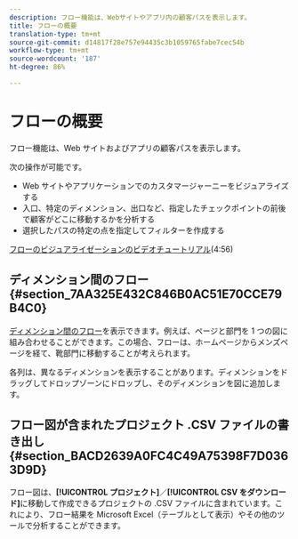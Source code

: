 ```yaml
---
description: フロー機能は、Webサイトやアプリ内の顧客パスを表示します。
title: フローの概要
translation-type: tm+mt
source-git-commit: d14817f28e757e94435c3b1059765fabe7cec54b
workflow-type: tm+mt
source-wordcount: '187'
ht-degree: 86%

---
```



# フローの概要

フロー機能は、Web サイトおよびアプリの顧客パスを表示します。

次の操作が可能です。

* Web サイトやアプリケーションでのカスタマージャーニーをビジュアライズする
* 入口、特定のディメンション、出口など、指定したチェックポイントの前後で顧客がどこに移動するかを分析する
* 選択したパスの特定の点を指定してフィルターを作成する

[フローのビジュアライゼーションのビデオチュートリアル](https://experienceleague.adobe.com/docs/analytics-learn/tutorials/analysis-workspace/analyzing-customer-journeys/flow-visualization.html?lang=ja-JP)(4:56)

## ディメンション間のフロー {#section_7AA325E432C846B0AC51E70CCE79B4C0}

[ディメンション間のフロー](/help/analysis-workspace/visualizations/c-flow/multi-dimensional-flow.md)を表示できます。例えば、ページと部門を 1 つの図に組み合わせることができます。この場合、フローは、ホームページからメンズページを経て、靴部門に移動することが考えられます。

各列は、異なるディメンションを表示することがあります。ディメンションをドラッグしてドロップゾーンにドロップし、そのディメンションを図に追加します。

## フロー図が含まれたプロジェクト .CSV ファイルの書き出し  {#section_BACD2639A0FC4C49A75398F7D0363D9D}

フロー図は、**[!UICONTROL プロジェクト]**／**[!UICONTROL CSV をダウンロード]**&#x200B;に移動して作成できるプロジェクトの .CSV ファイルに含まれています。これにより、フロー結果を Microsoft Excel（テーブルとして表示）やその他のツールで分析することができます。
